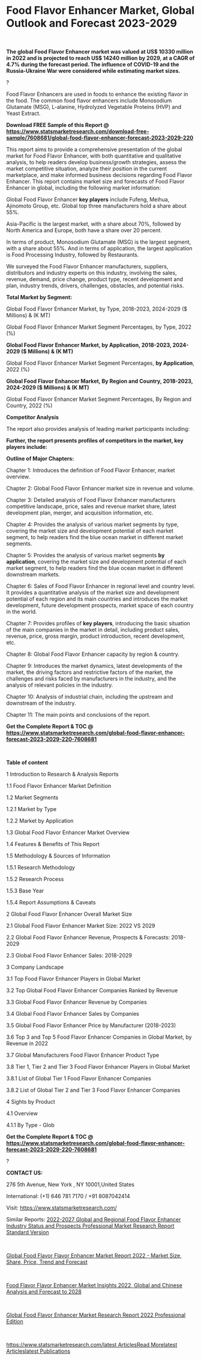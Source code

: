 <h1>Food Flavor Enhancer Market, Global Outlook and Forecast 2023-2029</h1><br/><p><strong>The global Food Flavor Enhancer market was valued at US$ 10330 million in 2022 and is projected to reach US$ 14240 million by 2029, at a <strong>CAGR</strong> of 4.7% during the forecast period. The influence of COVID-19 and the Russia-Ukraine War were considered while estimating market sizes.</strong></p>
 
 
 
 <p>? </p>
 
 
 
 <p>Food Flavor Enhancers are used in foods to enhance the existing flavor in the food. The common food flavor enhancers include Monosodium Glutamate (MSG), L-alanine, Hydrolyzed Vegetable Proteins (HVP) and Yeast Extract.</p>
 
 
 
 <p><strong>Download FREE Sample of this Report @ <a href="https://www.statsmarketresearch.com/download-free-sample/7608681/global-food-flavor-enhancer-forecast-2023-2029-220">https://www.statsmarketresearch.com/download-free-sample/7608681/global-food-flavor-enhancer-forecast-2023-2029-220</a></strong></p>
 
 
 
 <p>This report aims to provide a comprehensive presentation of the global market for Food Flavor Enhancer, with both quantitative and qualitative analysis, to help readers develop business/growth strategies, assess the market competitive situation, analyze their position in the current marketplace, and make informed business decisions regarding Food Flavor Enhancer. This report contains market size and forecasts of Food Flavor Enhancer in global, including the following market information:</p>
 
 
 
 <p>Global Food Flavor Enhancer <strong>key players</strong> include Fufeng, Meihua, Ajinomoto Group, etc. Global top three manufacturers hold a share about 55%.</p>
 
 
 
 <p>Asia-Pacific is the largest market, with a share about 70%, followed by North America and Europe, both have a share over 20 percent.</p>
 
 
 
 <p>In terms of product, Monosodium Glutamate (MSG) is the largest segment, with a share about 55%. And in terms of application, the largest application is Food Processing Industry, followed by Restaurants.</p>
 
 
 
 <p>We surveyed the Food Flavor Enhancer manufacturers, suppliers, distributors and industry experts on this industry, involving the sales, revenue, demand, price change, product type, recent development and plan, industry trends, drivers, challenges, obstacles, and potential risks.</p>
 
 
 
 <p><strong>Total Market by Segment:</strong></p>
 
 
 
 <p>Global Food Flavor Enhancer Market, by Type, 2018-2023, 2024-2029 ($ Millions) & (K MT)</p>
 
 
 
 <p>Global Food Flavor Enhancer Market Segment Percentages, by Type, 2022 (%)</p>
 
 
 
 <p><strong>Global Food Flavor Enhancer Market, <strong>by Application</strong>, 2018-2023, 2024-2029 ($ Millions) & (K MT)</strong></p>
 
 
 
 <p>Global Food Flavor Enhancer Market Segment Percentages, <strong>by Application</strong>, 2022 (%)</p>
 
 
 
 <p><strong>Global Food Flavor Enhancer Market, By Region and Country, 2018-2023, 2024-2029 ($ Millions) & (K MT)</strong></p>
 
 
 
 <p>Global Food Flavor Enhancer Market Segment Percentages, By Region and Country, 2022 (%)</p>
 
 
 
 <p><strong>Competitor Analysis</strong></p>
 
 
 
 <p>The report also provides analysis of leading market participants including:</p>
 
 
 
 <p><strong>Further, the report presents profiles of competitors in the market, <strong>key players</strong> include:</strong></p>
 
 
 
 <p><strong>Outline of Major Chapters:</strong></p>
 
 
 
 <p>Chapter 1: Introduces the definition of Food Flavor Enhancer, market overview.</p>
 
 
 
 <p>Chapter 2: Global Food Flavor Enhancer market size in revenue and volume.</p>
 
 
 
 <p>Chapter 3: Detailed analysis of Food Flavor Enhancer manufacturers competitive landscape, price, sales and revenue market share, latest development plan, merger, and acquisition information, etc.</p>
 
 
 
 <p>Chapter 4: Provides the analysis of various market segments by type, covering the market size and development potential of each market segment, to help readers find the blue ocean market in different market segments.</p>
 
 
 
 <p>Chapter 5: Provides the analysis of various market segments <strong>by application</strong>, covering the market size and development potential of each market segment, to help readers find the blue ocean market in different downstream markets.</p>
 
 
 
 <p>Chapter 6: Sales of Food Flavor Enhancer in regional level and country level. It provides a quantitative analysis of the market size and development potential of each region and its main countries and introduces the market development, future development prospects, market space of each country in the world.</p>
 
 
 
 <p>Chapter 7: Provides profiles of <strong>key players</strong>, introducing the basic situation of the main companies in the market in detail, including product sales, revenue, price, gross margin, product introduction, recent development, etc.</p>
 
 
 
 <p>Chapter 8: Global Food Flavor Enhancer capacity by region & country.</p>
 
 
 
 <p>Chapter 9: Introduces the market dynamics, latest developments of the market, the driving factors and restrictive factors of the market, the challenges and risks faced by manufacturers in the industry, and the analysis of relevant policies in the industry.</p>
 
 
 
 <p>Chapter 10: Analysis of industrial chain, including the upstream and downstream of the industry.</p>
 
 
 
 <p>Chapter 11: The main points and conclusions of the report.</p>
 
 
 
 <div><b>Get the Complete Report & TOC @ <a href="https://www.statsmarketresearch.com/global-food-flavor-enhancer-forecast-2023-2029-220-7608681">https://www.statsmarketresearch.com/global-food-flavor-enhancer-forecast-2023-2029-220-7608681</a></b></div>
 
 
 
 <p><br />
 
 <b>Table of content</b></p>
 
 
 
 <p>1 Introduction to Research & Analysis Reports<br />
 
 1.1 Food Flavor Enhancer Market Definition<br />
 
 1.2 Market Segments<br />
 
 1.2.1 Market by Type<br />
 
 1.2.2 Market by Application<br />
 
 1.3 Global Food Flavor Enhancer Market Overview<br />
 
 1.4 Features & Benefits of This Report<br />
 
 1.5 Methodology & Sources of Information<br />
 
 1.5.1 Research Methodology<br />
 
 1.5.2 Research Process<br />
 
 1.5.3 Base Year<br />
 
 1.5.4 Report Assumptions & Caveats<br />
 
 2 Global Food Flavor Enhancer Overall Market Size<br />
 
 2.1 Global Food Flavor Enhancer Market Size: 2022 VS 2029<br />
 
 2.2 Global Food Flavor Enhancer Revenue, Prospects & Forecasts: 2018-2029<br />
 
 2.3 Global Food Flavor Enhancer Sales: 2018-2029<br />
 
 3 Company Landscape<br />
 
 3.1 Top Food Flavor Enhancer Players in Global Market<br />
 
 3.2 Top Global Food Flavor Enhancer Companies Ranked by Revenue<br />
 
 3.3 Global Food Flavor Enhancer Revenue by Companies<br />
 
 3.4 Global Food Flavor Enhancer Sales by Companies<br />
 
 3.5 Global Food Flavor Enhancer Price by Manufacturer (2018-2023)<br />
 
 3.6 Top 3 and Top 5 Food Flavor Enhancer Companies in Global Market, by Revenue in 2022<br />
 
 3.7 Global Manufacturers Food Flavor Enhancer Product Type<br />
 
 3.8 Tier 1, Tier 2 and Tier 3 Food Flavor Enhancer Players in Global Market<br />
 
 3.8.1 List of Global Tier 1 Food Flavor Enhancer Companies<br />
 
 3.8.2 List of Global Tier 2 and Tier 3 Food Flavor Enhancer Companies<br />
 
 4 Sights by Product<br />
 
 4.1 Overview<br />
 
 4.1.1 By Type - Glob</p>
 
 
 
 <div><b>Get the Complete Report & TOC @ <a href="https://www.statsmarketresearch.com/global-food-flavor-enhancer-forecast-2023-2029-220-7608681">https://www.statsmarketresearch.com/global-food-flavor-enhancer-forecast-2023-2029-220-7608681</a></b></div>
 
 
 
 <p>? </p>
 
 
 
 <p><b>CONTACT US:</b><br />
 
 276 5th Avenue, New York , NY 10001,United States<br />
 
 International: (+1) 646 781 7170 / +91 8087042414<br />
 
 Visit: <a href="https://www.statsmarketresearch.com/">https://www.statsmarketresearch.com/</a><br />
 
 Similar Reports: <a href="https://www.statsmarketresearch.com/global-food-flavor-enhancer-forecast-2023-2029-220-7608681">2022-2027 Global and Regional Food Flavor Enhancer Industry Status and Prospects Professional Market Research Report Standard Version</a><br />
 
 <br />
 
 <a href="https://www.statsmarketresearch.com/global-food-flavor-enhancer-forecast-2023-2029-220-7608681">Global Food Flavor Flavor Enhancer Market Report 2022 - Market Size, Share, Price, Trend and Forecast</a><br />
 
 <br />
 
 <a href="https://www.statsmarketresearch.com/global-food-flavor-enhancer-forecast-2023-2029-220-7608681">Food Flavor Flavor Enhancer Market Insights 2022, Global and Chinese Analysis and Forecast to 2028</a><br />
 
 <br />
 
 <a href="https://www.statsmarketresearch.com/global-food-flavor-enhancer-forecast-2023-2029-220-7608681">Global Food Flavor Enhancer Market Research Report 2022 Professional Edition</a><br />
 
 <br />
 
 <a href="https://gyeongbokgung.com">https://www.statsmarketresearch.com/</a><a href="https://hallyeomaritime.com">latest Articles</a><a href="https://jingwansa.com">Read More</a><a href="https://nguoiviet.jp/">latest Articles</a><a href="https://www.intelmarketresearch.com/">latest Publications</a></p>